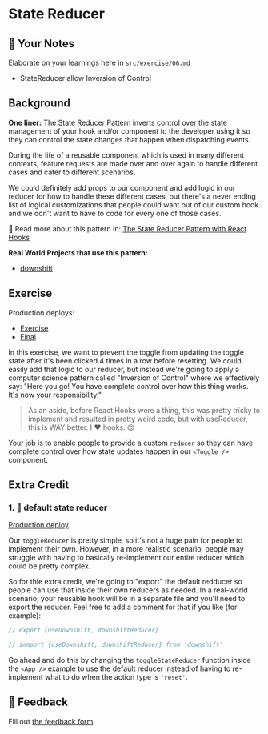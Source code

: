 # State Reducer

## 📝 Your Notes

Elaborate on your learnings here in `src/exercise/06.md`

- StateReducer allow Inversion of Control

## Background

**One liner:** The State Reducer Pattern inverts control over the state
management of your hook and/or component to the developer using it so they can
control the state changes that happen when dispatching events.

During the life of a reusable component which is used in many different
contexts, feature requests are made over and over again to handle different
cases and cater to different scenarios.

We could definitely add props to our component and add logic in our reducer for
how to handle these different cases, but there's a never ending list of logical
customizations that people could want out of our custom hook and we don't want
to have to code for every one of those cases.

📜 Read more about this pattern in:
[The State Reducer Pattern with React Hooks](https://kentcdodds.com/blog/the-state-reducer-pattern-with-react-hooks)

**Real World Projects that use this pattern:**

- [downshift](https://github.com/downshift-js/downshift)

## Exercise

Production deploys:

- [Exercise](http://advanced-react-patterns-next.netlify.app/isolated/exercise/06.tsx)
- [Final](http://advanced-react-patterns-next.netlify.app/isolated/final/06.tsx)

In this exercise, we want to prevent the toggle from updating the toggle state
after it's been clicked 4 times in a row before resetting. We could easily add
that logic to our reducer, but instead we're going to apply a computer science
pattern called "Inversion of Control" where we effectively say: "Here you go!
You have complete control over how this thing works. It's now your
responsibility."

> As an aside, before React Hooks were a thing, this was pretty tricky to
> implement and resulted in pretty weird code, but with useReducer, this is WAY
> better. I ❤️ hooks. 😍

Your job is to enable people to provide a custom `reducer` so they can have
complete control over how state updates happen in our `<Toggle />` component.

## Extra Credit

### 1. 💯 default state reducer

[Production deploy](http://advanced-react-patterns-next.netlify.app/isolated/final/06.extra-1.tsx)

Our `toggleReducer` is pretty simple, so it's not a huge pain for people to
implement their own. However, in a more realistic scenario, people may struggle
with having to basically re-implement our entire reducer which could be pretty
complex.

So for thie extra credit, we're going to "export" the default redducer so people
can use that inside their own reducers as needed. In a real-world scenario, your
reusable hook will be in a separate file and you'll need to export the reducer.
Feel free to add a comment for that if you like (for example):

```ts
// export {useDownshift, downshiftReducer}

// immport {useDownshift, downshiftReducer} from 'downshift'
```

Go ahead and do this by changing the `toggleStateReducer` function inside the
`<App />` example to use the default reducer instead of having to re-implement
what to do when the action type is `'reset'`.

## 🦉 Feedback

Fill out
[the feedback form](https://ws.kcd.im/?ws=Advanced%20React%20Patterns%20%F0%9F%A4%AF&e=06%3A%20State%20Reducer&em=).
